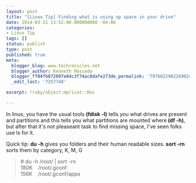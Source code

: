 ```yaml
---
layout: post
title: "[Linux Tip] Finding what is using up space in your drive"
date: 2014-03-21 13:52:00.000000000 -04:00
categories:
- Linux Tip
tags: []
status: publish
type: post
published: true
meta:
  blogger_blog: www.techronicles.net
  blogger_author: Kenneth Massada
  blogger_ff04fb872097e84c3f74ac8dafe273de_permalink: '7976022902269024845'
  _edit_last: '7257748'

excerpt: !ruby/object:Hpricot::Doc

---
```

<p>In linux, you have the usual tools <b>(fdisk -l)</b> tells you what drives are present and partitions and this tells you what partitions are mounted where<b> (df -h)</b>, but after that it's not pleaseant task to find missing space, I've seen folks use ls for it.</p>
<p>Quick tip: <b>du -h</b> gives you folders and their human readable sizes.<b> sort -rn </b>sorts them by category, K, M, G<br />
<blockquote class="tr_bq"># du -h /root/ | sort -rn<br />180K    /root/.gconf<br />156K    /root/.gconf/apps</p></blockquote>
<div></div>
